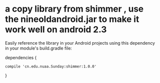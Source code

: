# a copy library from shimmer , use the nineoldandroid.jar to make it work well on android 2.3
Easily reference the library in your Android projects using this dependency in your module's  build.gradle  file:

dependencies {

    compile 'cn.edu.nuaa.Sunday:shimmer:1.0.0'
}


